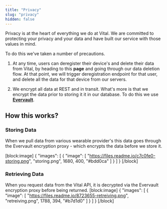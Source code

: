 ```yaml
---
title: "Privacy"
slug: "privacy"
hidden: false
---
```


Privacy is at the heart of everything we do at Vital. We are committed to protecting your privacy and your data and have built our service with those values in mind.

To do this we've taken a number of precautions.

1. At any time, users can deregister their device's and delete their data from Vital, by heading to this **page** and going through our data deletion flow. At that point, we will trigger deregistration endpoint for that user, and delete all the data for that device from our servers.

2. We encrypt all data at REST and in transit. What's more is that we encrypt the data prior to storing it it in our database. To do this we use **[Evervault](https://evervault.com)**.

## How this works?

### Storing Data

When we pull data from various wearable provider's this data goes through the Evervault encryption proxy - which encrypts the data before we store it.

[block:image]
{
"images": [
{
"image": [
"https://files.readme.io/c7c0fe0-storing.png",
"storing.png",
1680,
400,
"#bdd0ca"
]
}
]
}
[/block]

### Retrieving Data

When you request data from the Vital API, it is decrypted via the Evervault encryption proxy before being returned.
[block:image]
{
"images": [
{
"image": [
"https://files.readme.io/8723655-retreiving.png",
"retreiving.png",
1788,
394,
"#b7d1d0"
]
}
]
}
[/block]
